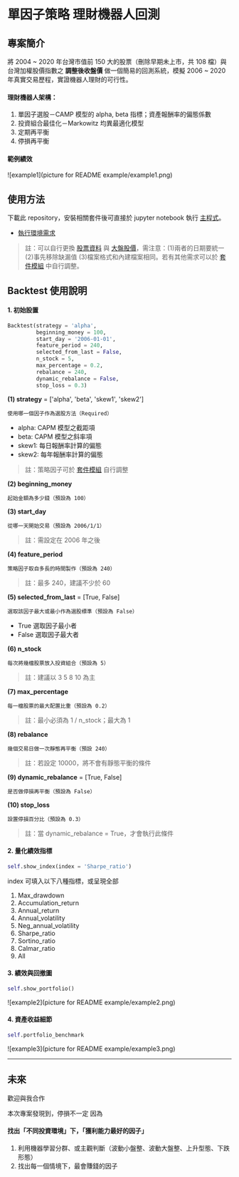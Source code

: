 # 單因子策略 理財機器人回測

## 專案簡介
將 2004 ~ 2020 年台灣市值前 150 大的股票（刪除早期未上市，共 108 檔）與台灣加權股價指數之 **調整後收盤價** 做一個簡易的回測系統，模擬 2006 ~ 2020 年真實交易歷程，實證機器人理財的可行性。

#### 理財機器人架構：
1. 單因子選股－CAMP 模型的 alpha, beta 指標；資產報酬率的偏態係數
2. 投資組合最佳化－Markowitz 均異最適化模型
3. 定期再平衡
4. 停損再平衡

#### 範例績效
![example1](picture for README example/example1.png)

## 使用方法
下載此 repository，安裝相關套件後可直接於 jupyter notebook 執行 [主程式](main.ipynb)。

* [執行環境需求](requirements.txt)

> 註：可以自行更換 [股票資料](dataset/TW150_CloseAdj.csv) 與 [大盤股價](dataset/TWII_CloseAdj.csv)，需注意：(1)兩者的日期要統一 (2)事先移除缺漏值 (3)檔案格式和內建檔案相同。若有其他需求可以於 [套件模組](module/data.py) 中自行調整。


## Backtest 使用說明

#### 1. 初始設置
```python
Backtest(strategy = 'alpha',
         beginning_money = 100, 
         start_day = '2006-01-01', 
         feature_period = 240, 
         selected_from_last = False,
         n_stock = 5, 
         max_percentage = 0.2, 
         rebalance = 240, 
         dynamic_rebalance = False, 
         stop_loss = 0.3)
```

**(1) strategy** = ['alpha', 'beta', 'skew1', 'skew2']

`使用哪一個因子作為選股方法（Required）`

* alpha: CAPM 模型之截距項
* beta: CAPM 模型之斜率項
* skew1: 每日報酬率計算的偏態
* skew2: 每年報酬率計算的偏態

> 註：策略因子可於 [套件模組](module/calculate.py) 自行調整

**(2) beginning_money**

`起始金額為多少錢（預設為 100）`

**(3) start_day**

`從哪一天開始交易（預設為 2006/1/1）`

> 註：需設定在 2006 年之後  

**(4) feature_period** 

`策略因子取自多長的時間製作（預設為 240）`

> 註：最多 240，建議不少於 60

**(5) selected_from_last** = [True, False]

`選取該因子最大或最小作為選股標準（預設為 False）`

* True 選取因子最小者
* False 選取因子最大者

**(6) n_stock**

`每次將幾檔股票放入投資組合（預設為 5）`

> 註：建議以 3 5 8 10 為主

**(7) max_percentage** 

`每一檔股票的最大配置比重（預設為 0.2）`

> 註：最小必須為 1 / n_stock；最大為 1

**(8) rebalance** 

`幾個交易日做一次靜態再平衡（預設 240）`

> 註：若設定 10000，將不會有靜態平衡的條件

**(9) dynamic_rebalance** = [True, False] 

`是否做停損再平衡（預設為 False）`

**(10) stop_loss** 

`設置停損百分比（預設為 0.3）`

> 註：當 dynamic_rebalance = True，才會執行此條件


#### 2. 量化績效指標
```python
self.show_index(index = 'Sharpe_ratio')
```

index 可填入以下八種指標，或呈現全部
1. Max_drawdown
2. Accumulation_return
3. Annual_return
4. Annual_volatility
5. Neg_annual_volatility
6. Sharpe_ratio
7. Sortino_ratio
8. Calmar_ratio
9. All

#### 3. 績效與回撤圖

```python
self.show_portfolio()
```
![example2](picture for README example/example2.png)


#### 4. 資產收益細節

```python
self.portfolio_benchmark
```
![example3](picture for README example/example3.png)

---

## 未來
歡迎與我合作

本次專案發現到，停損不一定 因為
#### 找出「不同投資環境」下，「獲利能力最好的因子」
1. 利用機器學習分群、或主觀判斷（波動小盤整、波動大盤整、上升型態、下跌形態）
2. 找出每一個情境下，最會賺錢的因子









